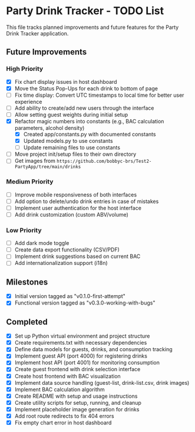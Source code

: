 <!--
Copyright (C) 2025 Brighter Sight
This program is free software: you can redistribute it and/or modify
it under the terms of the GNU General Public License as published by
the Free Software Foundation, either version 3 of the License, or
(at your option) any later version.

This program is distributed in the hope that it will be useful,
but WITHOUT ANY WARRANTY; without even the implied warranty of
MERCHANTABILITY or FITNESS FOR A PARTICULAR PURPOSE.  See the
GNU General Public License for more details.

You should have received a copy of the GNU General Public License
along with this program.  If not, see <https://www.gnu.org/licenses/>.

For inquiries, contact: Info@BrighterSight.ca
-->

# Party Drink Tracker - TODO List

This file tracks planned improvements and future features for the Party Drink Tracker application.

## Future Improvements

### High Priority
- [x] Fix chart display issues in host dashboard
- [x] Move the Status Pop-Ups for each drink to bottom of page
- [ ] Fix time display: Convert UTC timestamps to local time for better user experience
- [ ] Add ability to create/add new users through the interface
- [ ] Allow setting guest weights during initial setup
- [x] Refactor magic numbers into constants (e.g., BAC calculation parameters, alcohol density)
  - [x] Created app/constants.py with documented constants
  - [x] Updated models.py to use constants
  - [ ] Update remaining files to use constants
- [ ] Move project init/setup files to their own directory
- [ ] Get images from `https://github.com/bobbyc-brs/Test2-PartyApp/tree/main/drinks`

### Medium Priority
- [ ] Improve mobile responsiveness of both interfaces
- [ ] Add option to delete/undo drink entries in case of mistakes
- [ ] Implement user authentication for the host interface
- [ ] Add drink customization (custom ABV/volume)

### Low Priority
- [ ] Add dark mode toggle
- [ ] Create data export functionality (CSV/PDF)
- [ ] Implement drink suggestions based on current BAC
- [ ] Add internationalization support (i18n)

## Milestones
- [x] Initial version tagged as "v0.1.0-first-attempt"
- [x] Functional version tagged as "v0.3.0-working-with-bugs"

## Completed
- [x] Set up Python virtual environment and project structure
- [x] Create requirements.txt with necessary dependencies
- [x] Define data models for guests, drinks, and consumption tracking
- [x] Implement guest API (port 4000) for registering drinks
- [x] Implement host API (port 4001) for monitoring consumption
- [x] Create guest frontend with drink selection interface
- [x] Create host frontend with BAC visualization
- [x] Implement data source handling (guest-list, drink-list.csv, drink images)
- [x] Implement BAC calculation algorithm
- [x] Create README with setup and usage instructions
- [x] Create utility scripts for setup, running, and cleanup
- [x] Implement placeholder image generation for drinks
- [x] Add root route redirects to fix 404 errors
- [x] Fix empty chart error in host dashboard
